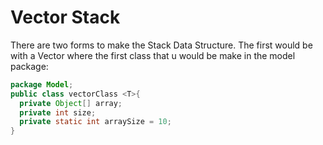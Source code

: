 # Vector Stack
There are two forms to make the Stack Data Structure. The first would be with a Vector
where the first class that u would be make in the model package:
```java
package Model;
public class vectorClass <T>{
  private Object[] array;
  private int size;
  private static int arraySize = 10;
}
```
